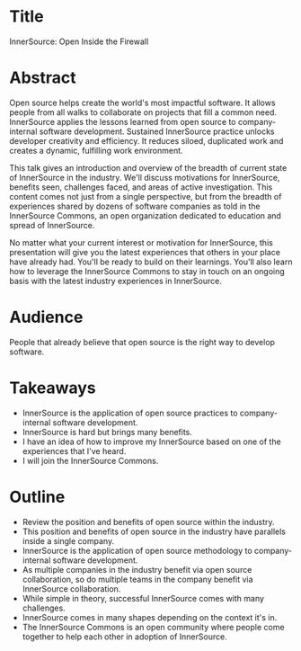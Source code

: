 # Title

InnerSource: Open Inside the Firewall

# Abstract

Open source helps create the world's most impactful software.
It allows people from all walks to collaborate on projects that fill a common need.
InnerSource applies the lessons learned from open source to company-internal software development.
Sustained InnerSource practice unlocks developer creativity and efficiency.
It reduces siloed, duplicated work and creates a dynamic, fulfilling work environment.

This talk gives an introduction and overview of the breadth of current state of InnerSource in the industry.
We'll discuss motivations for InnerSource, benefits seen, challenges faced, and areas of active investigation.
This content comes not just from a single perspective,
but from the breadth of experiences shared by dozens of software companies as told in the InnerSource Commons,
an open organization dedicated to education and spread of InnerSource.

No matter what your current interest or motivation for InnerSource, this presentation will give you the latest experiences that others in your place have already had.
You'll be ready to build on their learnings.
You'll also learn how to leverage the InnerSource Commons to stay in touch on an ongoing basis with the latest industry experiences in InnerSource.

# Audience

People that already believe that open source is the right way to develop software.

# Takeaways

* InnerSource is the application of open source practices to company-internal software development.
* InnerSource is hard but brings many benefits.
* I have an idea of how to improve my InnerSource based on one of the experiences that I've heard.
* I will join the InnerSource Commons.

# Outline

* Review the position and benefits of open source within the industry.
* This position and benefits of open source in the industry have parallels inside a single company.
* InnerSource is the application of open source methodology to company-internal software development.
* As multiple companies in the industry benefit via open source collaboration,
so do multiple teams in the company benefit via InnerSource collaboration.
* While simple in theory, successful InnerSource comes with many challenges.
* InnerSource comes in many shapes depending on the context it's in.
* The InnerSource Commons is an open community where people come together to help each other in adoption of InnerSource.
